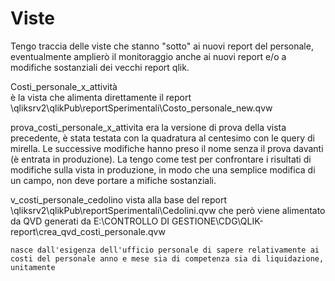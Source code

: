 # Viste
Tengo traccia delle viste che stanno "sotto" ai nuovi report del personale, eventualmente amplierò il monitoraggio anche ai nuovi report e/o a modifiche sostanziali dei vecchi report qlik.

Costi_personale_x_attività  
    è la vista che alimenta direttamente il report \\qliksrv2\qlikPub\reportSperimentali\Costo_personale_new.qvw

prova_costi_personale_x_attivita
    era la versione di prova della vista precedente, è stata testata con la quadratura al centesimo con le query di mirella. Le successive modifiche hanno preso il nome senza il prova davanti (è entrata in produzione). La tengo come test per confrontare i risultati di modifiche sulla vista in produzione, in modo che una semplice modifica di un campo, non deve portare a mifiche sostanziali.

v_costi_personale_cedolino
    vista alla base del report \\qliksrv2\qlikPub\reportSperimentali\Cedolini.qvw
    che però viene alimentato da QVD generati da E:\CONTROLLO DI GESTIONE\CDG\QLIK-report\crea_qvd_costi_personale.qvw

    nasce dall'esigenza dell'ufficio personale di sapere relativamente ai costi del personale anno e mese sia di competenza sia di liquidazione, unitamente

